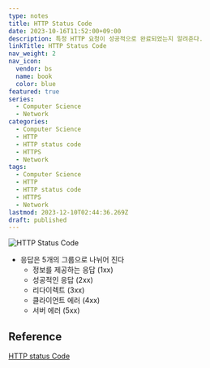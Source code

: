 ```yaml
---
type: notes
title: HTTP Status Code
date: 2023-10-16T11:52:00+09:00
description: 특정 HTTP 요청이 성공적으로 완료되었는지 알려준다.
linkTitle: HTTP Status Code
nav_weight: 2
nav_icon:
  vendor: bs
  name: book
  color: blue
featured: true
series:
  - Computer Science
  - Network
categories:
  - Computer Science
  - HTTP
  - HTTP status code
  - HTTPS
  - Network
tags:
  - Computer Science
  - HTTP
  - HTTP status code
  - HTTPS
  - Network
lastmod: 2023-12-10T02:44:36.269Z
draft: published
---
```


![HTTP Status Code](/computer-science/http-status-code.webp "https://octaviocode.medium.com/http-status-code-2a5622ea52a4")

- 응답은 5개의 그룹으로 나뉘어 진다
  - 정보를 제공하는 응답 (1xx)
  - 성공적인 응답 (2xx)
  - 리다이렉트 (3xx)
  - 클라이언트 에러 (4xx)
  - 서버 에러 (5xx)

## Reference

[HTTP status Code](https://developer.mozilla.org/ko/docs/Web/HTTP/Status)
